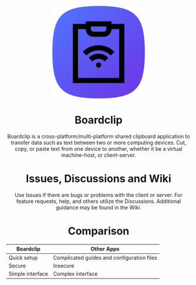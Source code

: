 <div align="center">
<img width="50%" src="https://raw.githubusercontent.com/soupeehash/Boardclip/main/icon-512.png"
</div>
  
<div>
  
# Boardclip

Boardclip is a cross-platform/multi-platform shared clipboard application to transfer data such as text between two or more computing devices. Cut, copy, or paste text from one device to another, whether it be a virtual machine-host, or client-server.

# Issues, Discussions and Wiki

Use Issues if there are bugs or problems with the client or server. For feature requests, help, and others utilize the Discussions.  Additional guidance may be found in the Wiki.

# Comparison

| Boardclip | Other Apps |
| --- | --- |
| Quick setup | Complicated guides and configuration files |
| Secure | Insecure |
| Simple interface | Complex interface |

</div>
